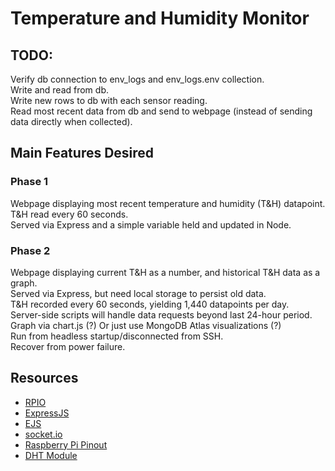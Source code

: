 # Temperature and Humidity Monitor

## TODO:
Verify db connection to env_logs and env_logs.env collection.  
Write and read from db.  
Write new rows to db with each sensor reading.  
Read most recent data from db and send to webpage (instead of sending data directly when collected).  

## Main Features Desired

### Phase 1
Webpage displaying most recent temperature and humidity (T&H) datapoint.  
T&H read every 60 seconds.  
Served via Express and a simple variable held and updated in Node.  

### Phase 2
Webpage displaying current T&H as a number, and historical T&H data as a graph.  
Served via Express, but need local storage to persist old data.  
T&H recorded every 60 seconds, yielding 1,440 datapoints per day.  
Server-side scripts will handle data requests beyond last 24-hour period.  
Graph via chart.js (?) Or just use MongoDB Atlas visualizations (?)  
Run from headless startup/disconnected from SSH.  
Recover from power failure.  

## Resources
* [RPIO](https://www.npmjs.com/package/rpio)  
* [ExpressJS](https://expressjs.com/)  
* [EJS](https://ejs.co/)  
* [socket.io](https://socket.io/)  
* [Raspberry Pi Pinout](https://pinout.xyz/)  
* [DHT Module](https://github.com/momenso/node-dht-sensor)  